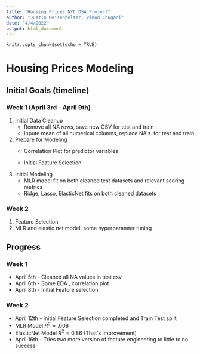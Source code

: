 ```yaml
---
title: "Housing Prices NYC DSA Project"
author: "Justin Meisenhelter, Vinod Chugani"
date: "4/4/2022"
output: html_document
---
```


```{r setup, include=FALSE}
knitr::opts_chunk$set(echo = TRUE)
```

# Housing Prices Modeling  


## Initial Goals (timeline)

### Week 1 (April 3rd - April 9th)
1. Initial Data Cleanup    
    + Remove all NA rows, save new CSV for test and train  
    + Inpute mean of all numerical columns, replace NA's. for test and train  
2. Prepare for Modeling  
    + Correlation Plot for predictor variables  

    + Initial Feature Selection  
3. Initial Modeling  
   + MLR model fit on both cleaned test datasets and relevant scoring metrics  
   + Ridge, Lasso, ElasticNet fits on both cleaned datasets  

### Week 2  
1. Feature Selection  
2. MLR and elastic net model, some hyperparamter tuning  



## Progress  
### Week 1  
+ April 5th - Cleaned all NA values in test csv
+ April 6th - Some EDA , correlation plot
+ April 8th - Initial Feature selection

### Week 2
+ April 12th - Initial Feature Selection completed  and Train Test split   
+ MLR Model $R^2 = .006$  
+ ElasticNet Model $R^2 = 0.86$ (That's improvement)  
+ April 16th - Tries two more version of feature engineering to little to no success  

